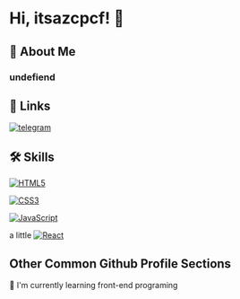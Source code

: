 
# Hi, itsazcpcf! 👋  
                
## 🚀 About Me  
### undefiend
    
## 🔗 Links  
[![telegram](https://img.shields.io/badge/Telegram-26A5E4.svg?style=for-the-badge&logo=Telegram&logoColor=white)](https://www.t.me/azcpcf)  

## 🛠 Skills  
[![HTML5](https://img.shields.io/badge/HTML5-E34F26.svg?style=for-the-badge&logo=HTML5&logoColor=white)]()

[![CSS3](https://img.shields.io/badge/CSS3-1572B6.svg?style=for-the-badge&logo=CSS3&logoColor=white)]()

[![JavaScript](https://shields.io/badge/JavaScript-F7DF1E?logo=JavaScript&logoColor=000&style=for-the-badge)]()

a little [![React](https://img.shields.io/badge/React-61DAFB.svg?style=for-the-badge&logo=React&logoColor=black)]()

    
## Other Common Github Profile Sections  

🧠 I'm currently learning front-end programing
